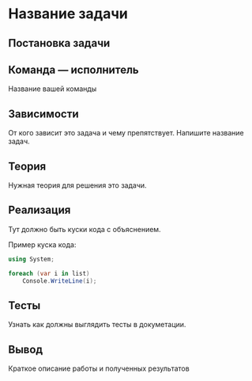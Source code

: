 
# <a name="yourTaskId"></a> Название задачи

## Постановка задачи

## Команда — исполнитель
Название вашей команды

## Зависимости
От кого зависит это задача и чему препятствует. Напишите название задач.

## Теория
Нужная теория для решения это задачи.

## Реализация
Тут должно быть куски кода с объяснением. 

Пример куска кода:
```csharp
using System;

foreach (var i in list)
    Console.WriteLine(i);
```

## Тесты
Узнать как должны выглядить тесты в докуметации.

## Вывод
Краткое описание работы и полученных результатов
